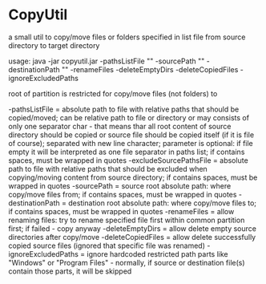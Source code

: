 # CopyUtil
a small util to copy/move files or folders specified in list file from source directory to target directory

usage:
java -jar copyutil.jar -pathsListFile "" -sourcePath "" -destinationPath "" -renameFiles -deleteEmptyDirs -deleteCopiedFiles -ignoreExcludedPaths

root of partition is restricted for copy/move files (not folders) to

-pathsListFile = absolute path to file with relative paths that should be copied/moved; can be relative path to file or directory or may consists of only one separator char - that means thar all root content of source directory should be copied or source file should be copied itself (if it is file of course); separated with new line character; parameter is optional: if file empty it will be interpreted as one file separator in paths list; if contains spaces, must be wrapped in quotes
-excludeSourcePathsFile = absolute path to file with relative paths that should be excluded when copying/moving content from source directory; if contains spaces, must be wrapped in quotes
-sourcePath = source root absolute path: where copy/move files from; if contains spaces, must be wrapped in quotes
-destinationPath = destination root absolute path: where copy/move files to; if contains spaces, must be wrapped in quotes
-renameFiles = allow renaming files: try to rename specified file first within common partition first; if failed - copy anyway
-deleteEmptyDirs = allow delete empty source directories after copy/move
-deleteCopiedFiles = allow delete successfully copied source files (ignored that specific file was renamed)
-ignoreExcludedPaths = ignore hardcoded restricted path parts like "Windows" or "Program Files" - normally, if source or destination file(s) contain those parts, it will be skipped